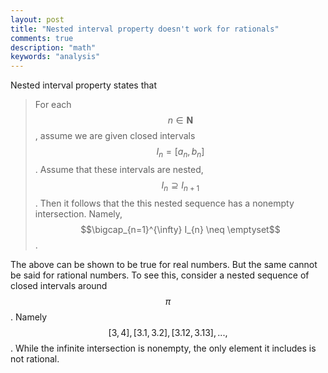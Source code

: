 ```yaml
---
layout: post
title: "Nested interval property doesn't work for rationals"
comments: true
description: "math"
keywords: "analysis"
---
```



Nested interval property states that

> For each $$n \in \mathbf{N}$$, assume we are given closed intervals $$I_n = [a_{n},b_{n}]$$. Assume that these intervals are nested, $$I_n \supseteq I_{n+1}$$. Then it follows that the this nested sequence has a nonempty intersection. Namely, $$\bigcap_{n=1}^{\infty} I_{n} \neq \emptyset$$.

The above can be shown to be true for real numbers. But the same cannot be said for rational numbers. To see this, consider a nested sequence of closed intervals around $$\pi$$. Namely $$[3,4],[3.1,3.2],[3.12,3.13],...,$$. While the infinite intersection is nonempty, the only element it includes is not rational.

